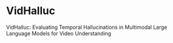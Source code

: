 # VidHalluc
VidHalluc: Evaluating Temporal Hallucinations in Multimodal Large Language Models for Video Understanding
